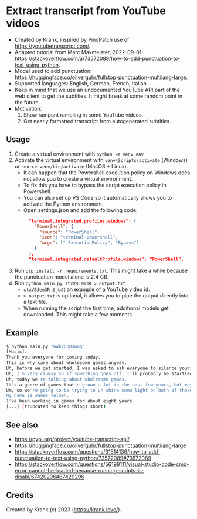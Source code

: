 # Extract transcript from YouTube videos

* Created by Krank, inspired by PinoPatch use of https://youtubetranscript.com/.
* Adapted tutorial from Marc Maxmeister, 2022-09-01, https://stackoverflow.com/a/73572089/how-to-add-punctuation-to-text-using-python.
* Model used to add punctuation: https://huggingface.co/oliverguhr/fullstop-punctuation-multilang-large.
* Supported languages: English, German, French, Italian
* Keep in mind that we use an undocumented YouTube API part of the web client to get the subtitles. It might break at some random point in the future.
* Motivation: 
  1. Show rampant rambling in some YouTube videos.
  2. Get neatly formatted transcript from autogenerated subtitles.


## Usage

1. Create a virtual environment with `python -m venv env`
2. Activate the virtual environment with `venv\Scripts\activate` (Windows) or `source venv/bin/activate` (MacOS + Linux).
   * It can happen that the Powershell execution policy on Windows does not allow you to create a virtual environment.
   * To fix this you have to bypass the script execution policy in Powershell.
   * You can also set up VS Code  so it automatically allows you to activate the Python environment.
   * Open settings.json and add the following code: 
     ```json
       "terminal.integrated.profiles.windows": {
         "PowerShell": {
           "source": "PowerShell",
           "icon": "terminal-powershell",
           "args": ["-ExecutionPolicy", "Bypass"]
         }
       },
       "terminal.integrated.defaultProfile.windows": "PowerShell",
     ```
3. Run `pip install -r requirements.txt`. This might take a while because the punctuation model alone is 2.4 GB.
4. Run `python main.py stxVBJem3R > output.txt`
   * `stxVBJem3R` is just an example of a YouTube video id.
   * `> output.txt` is optional, it allows you to pipe the output directly into a text file.
   * When running the script the first time, additional models get downloaded. This might take a few moments.


## Example


```bash
$ python main.py "6wkVGQ8swBg"
[Music].
Thank you everyone for coming today.
This is why care about wholesome games anyway.
Uh, before we get started, I was asked to ask everyone to silence your phones.
Uh, I'm very clumsy so if something goes off, I'll probably be startled and fall off the stage, so please keep that in mind.
Uh, today we're talking about wholesome games.
It's a genre of games that's grown a lot in the past few years, but maybe isn't the most clearly defined or best understood yet.
Um, so we're going to be trying to uh shine some light on both of those things today.
My name is James telman.
I've been working in games for about eight years.
[...] (truncated to keep things short)
```


## See also

* https://pypi.org/project/youtube-transcript-api/
* https://huggingface.co/oliverguhr/fullstop-punctuation-multilang-large
* https://stackoverflow.com/questions/31514136/how-to-add-punctuation-to-text-using-python/73572089#73572089
* https://stackoverflow.com/questions/56199111/visual-studio-code-cmd-error-cannot-be-loaded-because-running-scripts-is-disabl/67420296#67420296


## Credits

Created by Krank (c) 2023 (https://krank.love/).
